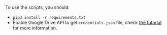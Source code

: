
To use the scripts, you should:
- `pip3 install -r requirements.txt`
- Enable Google Drive API to get `credentials.json` file, check [the tutorial](https://www.thepythoncode.com/article/using-google-drive--api-in-python) for more information.